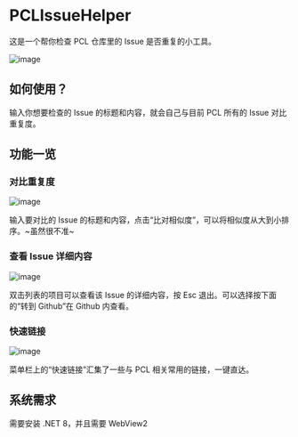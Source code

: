 # PCLIssueHelper
这是一个帮你检查 PCL 仓库里的 Issue 是否重复的小工具。

![image](https://github.com/user-attachments/assets/b3799a1c-71d7-45fb-a275-d273e03940a6)

## 如何使用？
输入你想要检查的 Issue 的标题和内容，就会自己与目前 PCL 所有的 Issue 对比重复度。

## 功能一览
### 对比重复度
![image](https://github.com/user-attachments/assets/35f03071-0ff3-49aa-8273-4975499b20ec)

输入要对比的 Issue 的标题和内容，点击“比对相似度”，可以将相似度从大到小排序。~虽然很不准~

### 查看 Issue 详细内容
![image](https://github.com/user-attachments/assets/4aa1ecc7-7d32-47ba-b8eb-90e27d45000a)

双击列表的项目可以查看该 Issue 的详细内容，按 Esc 退出。可以选择按下面的“转到 Github”在 Github 内查看。

### 快速链接
![image](https://github.com/user-attachments/assets/39d6da17-2234-4d6d-881a-23b54ca3ab46)

菜单栏上的“快速链接”汇集了一些与 PCL 相关常用的链接，一键直达。

## 系统需求
需要安装 .NET 8，并且需要 WebView2
